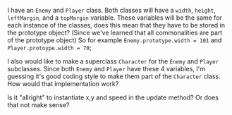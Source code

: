I have an `Enemy` and `Player` class. Both classes will have a `width`, `height`, `leftMargin`, and a `topMargin` variable. 
These variables will be the same for each instance of the classes, does this mean that they have to be stored in the prototype object? (Since we've learned that all commonalities are part of the prototype object)
So for example `Enemy.prototype.width = 101` and `Player.protoype.width = 70`;

I also would like to make a superclass `Character` for the `Enemy` and `Player` subclasses.
Since both `Enemy` and `Player` have these 4 variables, I'm guessing it's good coding style to make them part of the `Character` class. How would that implementation work? 

Is it "allright" to instantiate x,y and speed in the update method? Or does that not make sense?
